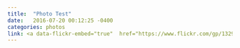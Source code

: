 ```yaml
---
title:  "Photo Test"
date:   2016-07-20 00:12:25 -0400
categories: photos
link: <a data-flickr-embed="true"  href="https://www.flickr.com/gp/132974595@N06/kW44ww" title="R1-03891-0003"><img src="https://c6.staticflickr.com/4/3816/20074121269_af731dfba2.jpg" width="500" height="338" alt="R1-03891-0003"></a><script async src="//embedr.flickr.com/assets/client-code.js" charset="utf-8"></script>
---
```

